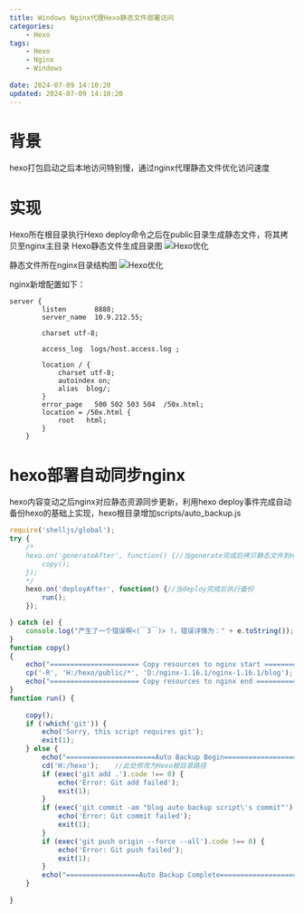 ```yaml
---
title: Windows Nginx代理Hexo静态文件部署访问
categories:
	- Hexo
tags: 
	- Hexo
	- Nginx
	- Windows
	
date: 2024-07-09 14:10:20
updated: 2024-07-09 14:10:20
---
```

<!-- toc -->
# <span id="inline-blue">背景</span>
hexo打包启动之后本地访问特别慢，通过nginx代理静态文件优化访问速度
# <span id="inline-blue">实现</span>
Hexo所在根目录执行Hexo deploy命令之后在public目录生成静态文件，将其拷贝至nginx主目录
Hexo静态文件生成目录图
![Hexo优化](/images/hexo/nginx/hexo_nginx_20240709_001.png)

静态文件所在nginx目录结构图
![Hexo优化](/images/hexo/nginx/hexo_nginx_20240709_002.png)

nginx新增配置如下：
```shell
server {
        listen       8888;
        server_name  10.9.212.55;

        charset utf-8;

        access_log  logs/host.access.log ;

        location / {
			charset utf-8;
			autoindex on;
            alias  blog/;
        }
        error_page   500 502 503 504  /50x.html;
        location = /50x.html {
            root   html;
        }
    }
```
# <span id="inline-blue">hexo部署自动同步nginx</span>
hexo内容变动之后nginx对应静态资源同步更新，利用hexo deploy事件完成自动备份hexo的基础上实现，hexo根目录增加scripts/auto_backup.js
```javascript
require('shelljs/global');
try {
	/*
	hexo.on('generateAfter', function() {//当generate完成后拷贝静态文件到nginx主目录
        copy();
    });
	*/
    hexo.on('deployAfter', function() {//当deploy完成后执行备份
        run();
    });

} catch (e) {
    console.log("产生了一个错误啊<(￣3￣)> !，错误详情为：" + e.toString());
}
function copy()
{
	echo("====================== Copy resources to nginx start ===========================");
	cp('-R', 'H:/hexo/public/*', 'D:/nginx-1.16.1/nginx-1.16.1/blog');
	echo("====================== Copy resources to nginx end ===========================");
}
function run() {
	
	copy();
    if (!which('git')) {
        echo('Sorry, this script requires git');
        exit(1);
    } else {
        echo("======================Auto Backup Begin===========================");
        cd('H:/hexo');    //此处修改为Hexo根目录路径
        if (exec('git add .').code !== 0) {
            echo('Error: Git add failed');
            exit(1);
        }
        if (exec('git commit -am "blog auto backup script\'s commit"').code !== 0) {
            echo('Error: Git commit failed');
            exit(1);
        }
        if (exec('git push origin --force --all').code !== 0) {
            echo('Error: Git push failed');
            exit(1);
        }
        echo("==================Auto Backup Complete============================")
    }
	
}
```
